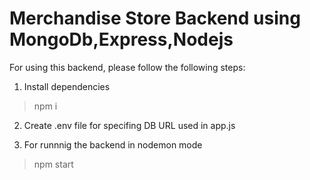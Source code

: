 # Merchandise Store Backend using MongoDb,Express,Nodejs

For using this backend, please follow the following steps:

1. Install dependencies
> npm i

2. Create .env file for specifing DB URL used in app.js

3. For runnnig the backend in nodemon mode
> npm start
